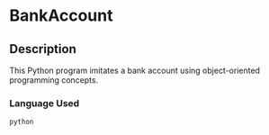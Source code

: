 # BankAccount

## Description

This Python program imitates a bank account using object-oriented programming concepts. 

### Language Used

`python`

